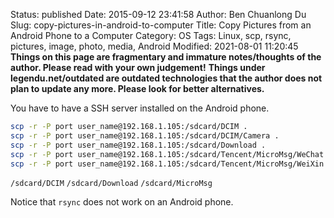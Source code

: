 Status: published
Date: 2015-09-12 23:41:58
Author: Ben Chuanlong Du
Slug: copy-pictures-in-android-to-computer
Title: Copy Pictures from an Android Phone to a Computer
Category: OS
Tags: Linux, scp, rsync, pictures, image, photo, media, Android
Modified: 2021-08-01 11:20:45
**Things on this page are fragmentary and immature notes/thoughts of the author. Please read with your own judgement!**
**Things under legendu.net/outdated are outdated technologies that the author does not plan to update any more. Please look for better alternatives.**

You have to have a SSH server installed on the Android phone.
```bash
scp -r -P port user_name@192.168.1.105:/sdcard/DCIM . 
scp -r -P port user_name@192.168.1.105:/sdcard/DCIM/Camera .
scp -r -P port user_name@192.168.1.105:/sdcard/Download .
scp -r -P port user_name@192.168.1.105:/sdcard/Tencent/MicroMsg/WeChat .
scp -r -P port user_name@192.168.1.105:/sdcard/Tencent/MicroMsg/WeiXin .
```

`/sdcard/DCIM`
`/sdcard/Download`
`/sdcard/MicroMsg`

Notice that `rsync` does not work on an Android phone.